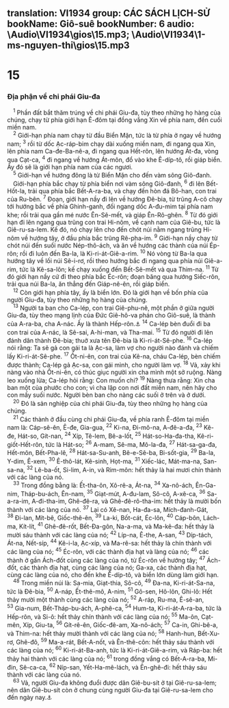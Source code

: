 translation: VI1934
group: CÁC SÁCH LỊCH-SỬ
bookName: Giô-suê 
bookNumber: 6
audio: \Audio\VI1934\gios\15.mp3; \Audio\VI1934\1-ms-nguyen-thi\gios\15.mp3
-------

<div class="title"><h1>15</h1><h3>Địa phận về chi phái Giu-đa</h3></div>
<span class="verse gios_15_1"> <sup>1</sup> Phần đất bắt thăm trúng về chi phái Giu-đa, tùy theo những họ hàng của chúng, chạy từ phía giới hạn Ê-đôm tại đồng vắng Xin về phía nam, đến cuối miền nam. <br/></span>
<span class="verse gios_15_2"> <sup>2</sup> Giới-hạn phía nam chạy từ đầu Biển Mặn, tức là từ phía ở ngay về hướng nam; </span>
<span class="verse gios_15_3"><sup>3</sup> rồi từ dốc Ạc-ráp-bim chạy dài xuống miền nam, đi ngang qua Xin, lên phía nam Ca-đe-Ba-nê-a, đi ngang qua Hết-rôn, lên hướng Át-đa, vòng qua Cạt-ca, </span>
<span class="verse gios_15_4"><sup>4</sup> đi ngang về hướng Át-môn, đổ vào khe Ê-díp-tô, rồi giáp biển. Ấy đó sẽ là giới hạn phía nam của các ngươi. <br/></span>
<span class="verse gios_15_5"> <sup>5</sup> Giới-hạn về hướng đông là từ Biển Mặn cho đến vàm sông Giô-đanh. <br/> Giới-hạn phía bắc chạy từ phía biển nơi vàm sông Giô-đanh, </span>
<span class="verse gios_15_6"><sup>6</sup> đi lên Bết-Hốt-la, trải qua phía bắc Bết-A-ra-ba, và chạy đến hòn đá Bô-han, con trai của Ru-bên. </span>
<span class="verse gios_15_7"><sup>7</sup> Đoạn, giới hạn nầy đi lên về hướng Đê-bia, từ trũng A-cô chạy tới hướng bắc về phía Ghinh-ganh, đối ngang dốc A-đu-mim tại phía nam khe; rồi trải qua gần mé nước Ên-Sê-mết, và giáp Ên-Rô-ghên. </span>
<span class="verse gios_15_8"><sup>8</sup> Từ đó giới hạn đi lên ngang qua trũng con trai Hi-nôm, về cạnh nam của Giê-bu, tức là Giê-ru-sa-lem. Kế đó, nó chạy lên cho đến chót núi nằm ngang trũng Hi-nôm về hướng tây, ở đầu phía bắc trũng Rê-pha-im. </span>
<span class="verse gios_15_9"><sup>9</sup> Giới-hạn nầy chạy từ chót núi đến suối nước Nép-thô-ách, và ăn về hướng các thành của núi Ép-rôn; rồi đi luôn đến Ba-la, là Ki-ri-át-Giê-a-rim. </span>
<span class="verse gios_15_10"><sup>10</sup> Nó vòng từ Ba-la qua hướng tây về lối núi Sê-i-rơ, rồi theo hướng bắc đi ngang qua phía núi Giê-a-rim, tức là Kê-sa-lôn; kế chạy xuống đến Bết-Sê-mết và qua Thim-na. </span>
<span class="verse gios_15_11"><sup>11</sup> Từ đó giới hạn nầy cứ đi theo phía bắc Éc-rôn; đoạn băng qua hướng Siếc-rôn, trải qua núi Ba-la, ăn thẳng đến Giáp-nê-ên, rồi giáp biển. <br/></span>
<span class="verse gios_15_12"> <sup>12</sup> Còn giới hạn phía tây, ấy là biển lớn. Đó là giới hạn về bốn phía của người Giu-đa, tùy theo những họ hàng của chúng. <br/></span>
<span class="verse gios_15_13"> <sup>13</sup> Người ta ban cho Ca-lép, con trai Giê-phu-nê, một phần ở giữa người Giu-đa, tùy theo mạng lịnh của Đức Giê-hô-va phán cho Giô-suê, là thành của A-ra-ba, cha A-nác. Ấy là thành Hếp-rôn.<a data-toggle="tooltip" data-placement="bottom" title="Cac 1:20">⚓</a></span>
<span class="verse gios_15_14"><sup>14</sup> Ca-lép bèn đuổi đi ba con trai của A-nác, là Sê-sai, A-hi-man, và Tha-mai. </span>
<span class="verse gios_15_15"><sup>15</sup> Từ đó người đi lên đánh dân thành Đê-bia; thuở xưa tên Đê-bia là Ki-ri-át-Sê-phe. </span>
<span class="verse gios_15_16"><sup>16</sup> Ca-lép nói rằng: Ta sẽ gả con gái ta là Ạc-sa, làm vợ cho người nào đánh và chiếm lấy Ki-ri-át-Sê-phe. </span>
<span class="verse gios_15_17"><sup>17</sup> Ốt-ni-ên, con trai của Kê-na, cháu Ca-lép, bèn chiếm được thành; Ca-lép gả Ạc-sa, con gái mình, cho người làm vợ. </span>
<span class="verse gios_15_18"><sup>18</sup> Vả, xảy khi nàng vào nhà Ốt-ni-ên, có thúc giục người xin cha mình một sở ruộng. Nàng leo xuống lừa; Ca-lép hỏi rằng: Con muốn chi? </span>
<span class="verse gios_15_19"><sup>19</sup> Nàng thưa rằng: Xin cha ban một của phước cho con; vì cha lập con nơi đất miền nam, nên hãy cho con mấy suối nước. Người bèn ban cho nàng các suối ở trên và ở dưới. <br/></span>
<span class="verse gios_15_20"> <sup>20</sup> Đó là sản nghiệp của chi phái Giu-đa, tùy theo những họ hàng của chúng. <br/></span>
<span class="verse gios_15_21"> <sup>21</sup> Các thành ở đầu cùng chi phái Giu-đa, về phía ranh Ê-đôm tại miền nam là: Cáp-sê-ên, Ê-đe, Gia-gua, </span>
<span class="verse gios_15_22"><sup>22</sup> Ki-na, Đi-mô-na, A-đê-a-đa, </span>
<span class="verse gios_15_23"><sup>23</sup> Kê-đe, Hát-so, Gít-nan, </span>
<span class="verse gios_15_24"><sup>24</sup> Xíp, Tê-lem, Bê-a-lốt, </span>
<span class="verse gios_15_25"><sup>25</sup> Hát-so-Ha-đa-tha, Kê-ri-giốt-Hết-rôn, tức là Hát-so; </span>
<span class="verse gios_15_26"><sup>26</sup> A-mam, Sê-ma, Mô-la-đa, </span>
<span class="verse gios_15_27"><sup>27</sup> Hát-sa-ga-đa, Hết-môn, Bết-Pha-lê, </span>
<span class="verse gios_15_28"><sup>28</sup> Hát-sa-Su-anh, Bê-e-Sê-ba, Bi-sốt-gia, </span>
<span class="verse gios_15_29"><sup>29</sup> Ba-la, Y-dim, Ê-xem, </span>
<span class="verse gios_15_30"><sup>30</sup> Ê-thô-lát, Kê-sinh, Họt-ma, </span>
<span class="verse gios_15_31"><sup>31</sup> Xiếc-lác, Mát-ma-na, San-sa-na, </span>
<span class="verse gios_15_32"><sup>32</sup> Lê-ba-ốt, Si-lim, A-in, và Rim-môn: hết thảy là hai mươi chín thành với các làng của nó. <br/></span>
<span class="verse gios_15_33"> <sup>33</sup> Trong đồng bằng là: Ết-tha-ôn, Xô-rê-a, Át-na, </span>
<span class="verse gios_15_34"><sup>34</sup> Xa-nô-ách, Ên-Ga-nim, Tháp-bu-ách, Ên-nam, </span>
<span class="verse gios_15_35"><sup>35</sup> Giạt-mút, A-đu-lam, Sô-cô, A-xê-ca, </span>
<span class="verse gios_15_36"><sup>36</sup> Sa-a-ra-im, A-đi-tha-im, Ghê-đê-ra, và Ghê-đê-rô-tha-im: hết thảy là mười bốn thành với các làng của nó. </span>
<span class="verse gios_15_37"><sup>37</sup> Lại có Xê-nan, Ha-đa-sa, Mích-đanh-Gát, </span>
<span class="verse gios_15_38"><sup>38</sup> Đi-lan, Mít-bê, Giốc-thê-ên, </span>
<span class="verse gios_15_39"><sup>39</sup> La-ki, Bốt-cát, Éc-lôn, </span>
<span class="verse gios_15_40"><sup>40</sup> Cáp-bôn, Lách-ma, Kít-lít, </span>
<span class="verse gios_15_41"><sup>41</sup> Ghê-đê-rốt, Bết-Đa-gôn, Na-a-ma, và Ma-kê-đa: hết thảy là mười sáu thành với các làng của nó; </span>
<span class="verse gios_15_42"><sup>42</sup> Líp-na, Ê-the, A-san, </span>
<span class="verse gios_15_43"><sup>43</sup> Díp-tách, Át-na, Nết-síp, </span>
<span class="verse gios_15_44"><sup>44</sup> Kê-i-la, Ạc-xíp, và Ma-rê-sa: hết thảy là chín thành với các làng của nó; </span>
<span class="verse gios_15_45"><sup>45</sup> Éc-rôn, với các thành địa hạt và làng của nó; </span>
<span class="verse gios_15_46"><sup>46</sup> các thành ở gần Ách-đốt cùng các làng của nó, từ Éc-rôn về hướng tây; </span>
<span class="verse gios_15_47"><sup>47</sup> Ách-đốt, các thành địa hạt, cùng các làng của nó; Ga-xa, các thành địa hạt, cùng các làng của nó, cho đến khe Ê-díp-tô, và biển lớn dùng làm giới hạn. <br/></span>
<span class="verse gios_15_48"> <sup>48</sup> Trong miền núi là: Sa-mia, Giạt-thia, Sô-cô, </span>
<span class="verse gios_15_49"><sup>49</sup> Đa-na, Ki-ri-át-Sa-na, tức là Đê-bia, </span>
<span class="verse gios_15_50"><sup>50</sup> A-náp, Ết-thê-mô, A-nim, </span>
<span class="verse gios_15_51"><sup>51</sup> Gô-sen, Hô-lôn, Ghi-lô: Hết thảy mười một thành cùng các làng của nó; </span>
<span class="verse gios_15_52"><sup>52</sup> A-ráp, Ru-ma, Ê-sê-an, </span>
<span class="verse gios_15_53"><sup>53</sup> Gia-num, Bết-Tháp-bu-ách, A-phê-ca, </span>
<span class="verse gios_15_54"><sup>54</sup> Hum-ta, Ki-ri-át-A-ra-ba, tức là Hếp-rôn, và Si-ô: hết thảy chín thành với các làng của nó; </span>
<span class="verse gios_15_55"><sup>55</sup> Ma-ôn, Cạt-mên, Xíp, Giu-ta, </span>
<span class="verse gios_15_56"><sup>56</sup> Gít-rê-ên, Giốc-đê-am, Xa-nô-ách; </span>
<span class="verse gios_15_57"><sup>57</sup> Ca-in, Ghi-bê-a, và Thim-na: hết thảy mười thành với các làng của nó; </span>
<span class="verse gios_15_58"><sup>58</sup> Hanh-hun, Bết-Xu-rơ, Ghê-đô, </span>
<span class="verse gios_15_59"><sup>59</sup> Ma-a-rát, Bết-A-nốt, và Ên-thê-côn: hết thảy sáu thành với các làng của nó; </span>
<span class="verse gios_15_60"><sup>60</sup> Ki-ri-át-Ba-anh, tức là Ki-ri-át-Giê-a-rim, và Ráp-ba: hết thảy hai thành với các làng của nó; </span>
<span class="verse gios_15_61"><sup>61</sup> trong đồng vắng có Bết-A-ra-ba, Mi-đin, Sê-ca-ca, </span>
<span class="verse gios_15_62"><sup>62</sup> Níp-san, Yết-Ha-mê-lách, và Ên-ghê-đi: hết thảy sáu thành với các làng của nó. <br/></span>
<span class="verse gios_15_63"> <sup>63</sup> Vả, người Giu-đa không đuổi được dân Giê-bu-sít ở tại Giê-ru-sa-lem; nên dân Giê-bu-sít còn ở chung cùng người Giu-đa tại Giê-ru-sa-lem cho đến ngày nay.<a data-toggle="tooltip" data-placement="bottom" title="Cac 1:21; 2Sa 5:6; 1Su 11:4">⚓</a><br/></span>
